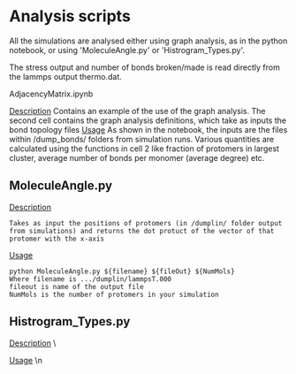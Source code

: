 # Analysis scripts

All the simulations are analysed either using graph analysis, as in the python notebook, or using 'MoleculeAngle.py' or 'Histrogram_Types.py'.

The stress output and number of bonds broken/made is read directly from the lammps output thermo.dat.

AdjacencyMatrix.ipynb

<ins>Description</ins>
    Contains an example of the use of the graph analysis. The second cell contains the graph analysis definitions, which take as inputs the bond topology files
<ins>Usage</ins>
    As shown in the notebook, the inputs are the files within /dump_bonds/ folders from simulation runs. Various quantities are calculated using the functions in cell 2 like fraction of protomers in largest cluster, average number of bonds per monomer (average degree) etc.

## MoleculeAngle.py

<ins>Description</ins>

    Takes as input the positions of protomers (in /dumplin/ folder output from simulations) and returns the dot protuct of the vector of that protomer with the x-axis
    
<ins>Usage</ins>

    python MoleculeAngle.py ${filename} ${fileOut} ${NumMols}
    Where filename is .../dumplin/lammpsT.000
    fileout is name of the output file
    NumMols is the number of protomers in your simulation
  
    
## Histrogram_Types.py 
    
<ins>Description</ins> \

<ins>Usage</ins> \n